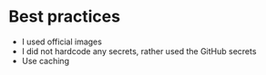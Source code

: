 # Best practices
- I used official images
- I did not hardcode any secrets, rather used the GitHub secrets
- Use caching
